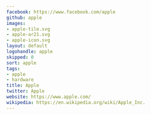 ```yaml
---
facebook: https://www.facebook.com/apple
github: apple
images:
- apple-tile.svg
- apple-ar21.svg
- apple-icon.svg
layout: default
logohandle: apple
skipped: 0
sort: apple
tags:
- apple
- hardware
title: Apple
twitter: Apple
website: https://www.apple.com/
wikipedia: https://en.wikipedia.org/wiki/Apple_Inc.
---
```

